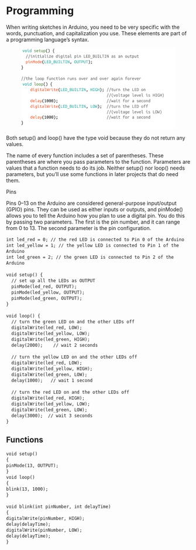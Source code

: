 # Programming

When writing sketches in Arduino, you need to be very specific with the words, punctuation, and capitalization you use. These elements are part of a programming language’s syntax.

<figure><img src="../../../.gitbook/assets/image (7).png" alt=""><figcaption></figcaption></figure>

Both setup() and loop() have the type void because they do not return any values.

The name of every function includes a set of parentheses. These parentheses are where you pass parameters to the function. Parameters are values that a function needs to do its job. Neither setup() nor loop() needs parameters, but you’ll use some functions in later projects that do need them.



Pins

Pins 0–13 on the Arduino are considered general-purpose input/output (GPIO) pins. They can be used as either inputs or outputs, and pinMode() allows you to tell the Arduino how you plan to use a digital pin. You do this by passing two parameters. The first is the pin number, and it can range from 0 to 13. The second parameter is the pin configuration.



```
int led_red = 0; // the red LED is connected to Pin 0 of the Arduino
int led_yellow = 1; // the yellow LED is connected to Pin 1 of the Arduino
int led_green = 2; // the green LED is connected to Pin 2 of the Arduino

void setup() {
  // set up all the LEDs as OUTPUT
  pinMode(led_red, OUTPUT);
  pinMode(led_yellow, OUTPUT);
  pinMode(led_green, OUTPUT);
}

void loop() {
  // turn the green LED on and the other LEDs off
  digitalWrite(led_red, LOW); 
  digitalWrite(led_yellow, LOW);
  digitalWrite(led_green, HIGH);
  delay(2000);    // wait 2 seconds
  
  // turn the yellow LED on and the other LEDs off
  digitalWrite(led_red, LOW);   
  digitalWrite(led_yellow, HIGH);
  digitalWrite(led_green, LOW);
  delay(1000);   // wait 1 second
  
  // turn the red LED on and the other LEDs off
  digitalWrite(led_red, HIGH);  
  digitalWrite(led_yellow, LOW);
  digitalWrite(led_green, LOW);
  delay(3000);  // wait 3 seconds        
}
```



## Functions

```
void setup()
{
pinMode(13, OUTPUT);
}
void loop()
{
blink(13, 1000);
}

void blink(int pinNumber, int delayTime)
{
digitalWrite(pinNumber, HIGH);
delay(delayTime);
digitalWrite(pinNumber, LOW);
delay(delayTime);
}
```
